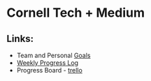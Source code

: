 # Cornell Tech + Medium

## Links:
* Team and Personal [Goals](https://github.com/cornellTechMedium/team/blob/master/Goals.md)
* [Weekly Progress Log](https://docs.google.com/a/cornell.edu/document/d/1AKrk9Wna1-0ZlaO5xITQ7RlEovGhCoJYH36ERA4oyEY/edit?usp=sharing)
* Progress Board - [trello](https://trello.com/b/O99rpS5I/medium)
